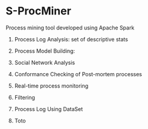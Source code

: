 # S-ProcMiner
Process mining tool developed using Apache Spark

1. Process Log Analysis: set of descriptive stats

2. Process Model Building:

3. Social Network Analysis

4. Conformance Checking of Post-mortem processes

5. Real-time process monitoring

6. Filtering

7. Process Log Using DataSet

8. Toto